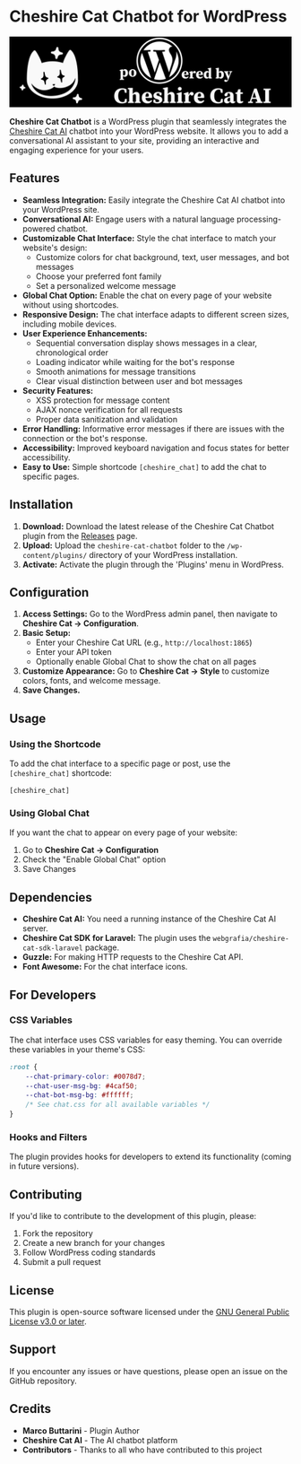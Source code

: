 # Cheshire Cat Chatbot for WordPress

![Cheshire Cat Logo](assets/img/logo-bg.png)

**Cheshire Cat Chatbot** is a WordPress plugin that seamlessly integrates the [Cheshire Cat AI](https://cheshirecat.ai/) chatbot into your WordPress website. It allows you to add a conversational AI assistant to your site, providing an interactive and engaging experience for your users.

## Features

* **Seamless Integration:** Easily integrate the Cheshire Cat AI chatbot into your WordPress site.
* **Conversational AI:** Engage users with a natural language processing-powered chatbot.
* **Customizable Chat Interface:** Style the chat interface to match your website's design:
  * Customize colors for chat background, text, user messages, and bot messages
  * Choose your preferred font family
  * Set a personalized welcome message
* **Global Chat Option:** Enable the chat on every page of your website without using shortcodes.
* **Responsive Design:** The chat interface adapts to different screen sizes, including mobile devices.
* **User Experience Enhancements:**
  * Sequential conversation display shows messages in a clear, chronological order
  * Loading indicator while waiting for the bot's response
  * Smooth animations for message transitions
  * Clear visual distinction between user and bot messages
* **Security Features:**
  * XSS protection for message content
  * AJAX nonce verification for all requests
  * Proper data sanitization and validation
* **Error Handling:** Informative error messages if there are issues with the connection or the bot's response.
* **Accessibility:** Improved keyboard navigation and focus states for better accessibility.
* **Easy to Use:** Simple shortcode `[cheshire_chat]` to add the chat to specific pages.

## Installation

1. **Download:** Download the latest release of the Cheshire Cat Chatbot plugin from the [Releases](https://github.com/webgrafia/cheshire-cat-chatbot/releases) page.
2. **Upload:** Upload the `cheshire-cat-chatbot` folder to the `/wp-content/plugins/` directory of your WordPress installation.
3. **Activate:** Activate the plugin through the 'Plugins' menu in WordPress.

## Configuration

1. **Access Settings:** Go to the WordPress admin panel, then navigate to **Cheshire Cat → Configuration**.
2. **Basic Setup:**
   * Enter your Cheshire Cat URL (e.g., `http://localhost:1865`)
   * Enter your API token
   * Optionally enable Global Chat to show the chat on all pages
3. **Customize Appearance:** Go to **Cheshire Cat → Style** to customize colors, fonts, and welcome message.
4. **Save Changes.**

## Usage

### Using the Shortcode

To add the chat interface to a specific page or post, use the `[cheshire_chat]` shortcode:

```
[cheshire_chat]
```

### Using Global Chat

If you want the chat to appear on every page of your website:

1. Go to **Cheshire Cat → Configuration**
2. Check the "Enable Global Chat" option
3. Save Changes

## Dependencies

* **Cheshire Cat AI:** You need a running instance of the Cheshire Cat AI server.
* **Cheshire Cat SDK for Laravel:** The plugin uses the `webgrafia/cheshire-cat-sdk-laravel` package.
* **Guzzle:** For making HTTP requests to the Cheshire Cat API.
* **Font Awesome:** For the chat interface icons.

## For Developers

### CSS Variables

The chat interface uses CSS variables for easy theming. You can override these variables in your theme's CSS:

```css
:root {
    --chat-primary-color: #0078d7;
    --chat-user-msg-bg: #4caf50;
    --chat-bot-msg-bg: #ffffff;
    /* See chat.css for all available variables */
}
```

### Hooks and Filters

The plugin provides hooks for developers to extend its functionality (coming in future versions).

## Contributing

If you'd like to contribute to the development of this plugin, please:

1. Fork the repository
2. Create a new branch for your changes
3. Follow WordPress coding standards
4. Submit a pull request

## License

This plugin is open-source software licensed under the [GNU General Public License v3.0 or later](LICENSE).

## Support

If you encounter any issues or have questions, please open an issue on the GitHub repository.

## Credits

* **Marco Buttarini** - Plugin Author
* **Cheshire Cat AI** - The AI chatbot platform
* **Contributors** - Thanks to all who have contributed to this project
